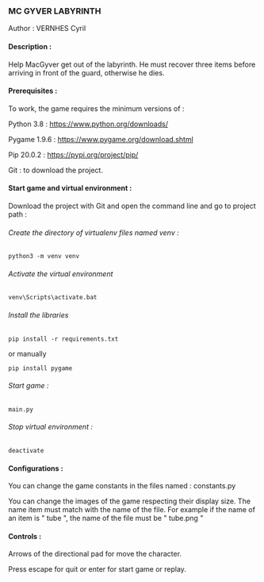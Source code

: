 ### MC GYVER LABYRINTH

Author : VERNHES Cyril

#### Description :

Help MacGyver get out of the labyrinth. 
He must recover three items before arriving in front of the guard,
otherwise he dies.

#### Prerequisites :

To work, the game requires the minimum versions of : 

Python 3.8 : https://www.python.org/downloads/

Pygame 1.9.6 : https://www.pygame.org/download.shtml

Pip 20.0.2 : https://pypi.org/project/pip/

Git : to download the project.

#### Start game and virtual environment : 

Download the project with Git and open the command line and go to project path :

###### Create the directory of virtualenv files named venv :
`python3 -m venv venv`

###### Activate the virtual environment
`venv\Scripts\activate.bat`

###### Install the libraries
`pip install -r requirements.txt`

or manually

 `pip install pygame`

###### Start game :
`main.py`

###### Stop virtual environment :
`deactivate`

#### Configurations :

You can change the game constants in the files named : constants.py

You can change the images of the game respecting their display size.
The name item must match with the name of the file. 
For example if the name of an item is " tube ", the name of the file must be " tube.png "

#### Controls :

Arrows of the directional pad for move the character.

Press escape for quit or enter for start game or replay.

